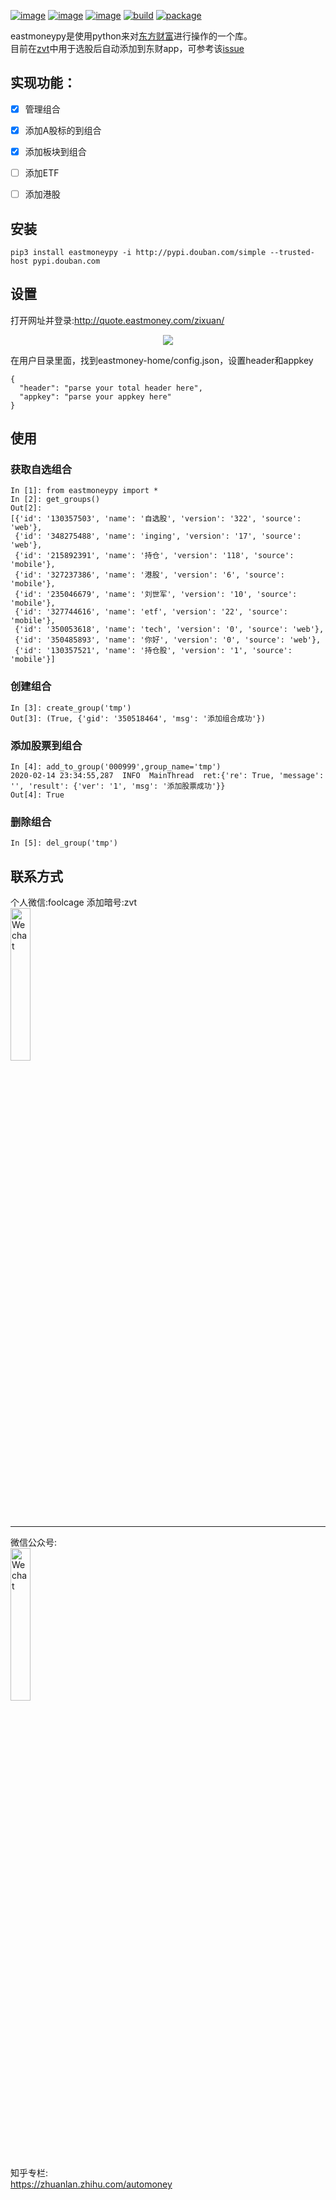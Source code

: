 [![image](https://img.shields.io/pypi/v/eastmoneypy.svg)](https://pypi.org/project/eastmoneypy/)
[![image](https://img.shields.io/pypi/l/eastmoneypy.svg)](https://pypi.org/project/eastmoneypy/)
[![image](https://img.shields.io/pypi/pyversions/eastmoneypy.svg)](https://pypi.org/project/eastmoneypy/)
[![build](https://github.com/zvtvz/eastmoneypy/actions/workflows/build.yaml/badge.svg)](https://github.com/zvtvz/eastmoneypy/actions/workflows/build.yml)
[![package](https://github.com/zvtvz/eastmoneypy/actions/workflows/package.yaml/badge.svg)](https://github.com/zvtvz/eastmoneypy/actions/workflows/package.yaml)

eastmoneypy是使用python来对[东方财富](http://www.eastmoney.com/)进行操作的一个库。  
目前在[zvt](https://github.com/zvtvz/zvt)中用于选股后自动添加到东财app，可参考该[issue](https://github.com/zvtvz/zvt/issues/48)
## 实现功能：
- [x] 管理组合
- [x] 添加A股标的到组合
- [x] 添加板块到组合
- [ ] 添加ETF
- [ ] 添加港股


## 安装
```
pip3 install eastmoneypy -i http://pypi.douban.com/simple --trusted-host pypi.douban.com
```

## 设置

打开网址并登录:http://quote.eastmoney.com/zixuan/

<p align="center"><img src='./key.png'/></p>

在用户目录里面，找到eastmoney-home/config.json，设置header和appkey
```
{
  "header": "parse your total header here",
  "appkey": "parse your appkey here"
}
```

## 使用

### 获取自选组合
```
In [1]: from eastmoneypy import *
In [2]: get_groups()
Out[2]:
[{'id': '130357503', 'name': '自选股', 'version': '322', 'source': 'web'},
 {'id': '348275488', 'name': 'inging', 'version': '17', 'source': 'web'},
 {'id': '215892391', 'name': '持仓', 'version': '118', 'source': 'mobile'},
 {'id': '327237386', 'name': '港股', 'version': '6', 'source': 'mobile'},
 {'id': '235046679', 'name': '刘世军', 'version': '10', 'source': 'mobile'},
 {'id': '327744616', 'name': 'etf', 'version': '22', 'source': 'mobile'},
 {'id': '350053618', 'name': 'tech', 'version': '0', 'source': 'web'},
 {'id': '350485893', 'name': '你好', 'version': '0', 'source': 'web'},
 {'id': '130357521', 'name': '持仓股', 'version': '1', 'source': 'mobile'}]
```

### 创建组合
```
In [3]: create_group('tmp')
Out[3]: (True, {'gid': '350518464', 'msg': '添加组合成功'})
```

### 添加股票到组合
```
In [4]: add_to_group('000999',group_name='tmp')
2020-02-14 23:34:55,287  INFO  MainThread  ret:{'re': True, 'message': '', 'result': {'ver': '1', 'msg': '添加股票成功'}}
Out[4]: True
```

### 删除组合
```
In [5]: del_group('tmp')
```

## 联系方式

个人微信:foolcage 添加暗号:zvt  
<img src="https://raw.githubusercontent.com/zvtvz/zvt/master/docs/imgs/wechat.jpeg" width="25%" alt="Wechat">

------
微信公众号:  
<img src="https://raw.githubusercontent.com/zvtvz/zvt/master/docs/imgs/gongzhonghao.jpg" width="25%" alt="Wechat">

知乎专栏:  
https://zhuanlan.zhihu.com/automoney
